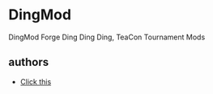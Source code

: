 # DingMod

DingMod Forge Ding Ding Ding, TeaCon Tournament Mods

## authors

- [Click this](AUTHORS.MD)
